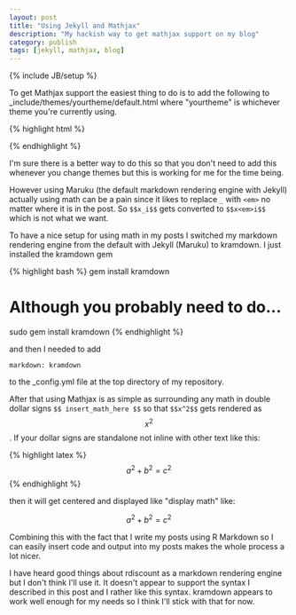 ```yaml
---
layout: post
title: "Using Jekyll and Mathjax"
description: "My hackish way to get mathjax support on my blog"
category: publish
tags: [jekyll, mathjax, blog]
---
```

{% include JB/setup %}

To get Mathjax support the easiest thing to do is to add the following to _include/themes/yourtheme/default.html where "yourtheme" is whichever theme you're currently using.

{% highlight html %}
<script type="text/javascript"
    src="http://cdn.mathjax.org/mathjax/latest/MathJax.js?config=TeX-AMS-MML_HTMLorMML">
</script>
{% endhighlight %}

I'm sure there is a better way to do this so that you don't need to add this whenever you change themes but this is working for me for the time being.
    
However using Maruku (the default markdown rendering engine with Jekyll) actually using math can be a pain since it likes to replace `_` with `<em>` no matter where it is in the post.  So `$$x_i$$` gets converted to `$$x<em>i$$` which is not what we want.

To have a nice setup for using math in my posts I switched my markdown rendering engine from the default with Jekyll (Maruku) to kramdown.  I just installed the kramdown gem

{% highlight bash %}
gem install kramdown
# Although you probably need to do...
sudo gem install kramdown
{% endhighlight %}

and then I needed to add

    markdown: kramdown
    
to the _config.yml file at the top directory of my repository.

After that  using Mathjax is as simple as surrounding any math in double dollar signs `$$ insert_math_here $$` so that `$$x^2$$` gets rendered as $$x^2$$.  If your dollar signs are standalone not inline with other text like this: 

{% highlight latex %}
$$a^2 + b^2 = c^2$$
{% endhighlight %}

then it will get centered and displayed like "display math" like:

$$a^2 + b^2 = c^2$$

Combining this with the fact that I write my posts using R Markdown so I can easily insert code and output into my posts makes the whole process a lot nicer.

I have heard good things about rdiscount as a markdown rendering engine but I don't think I'll use it.  It doesn't appear to support the syntax I described in this post and I rather like this syntax.  kramdown appears to work well enough for my needs so I think I'll stick with that for now.
